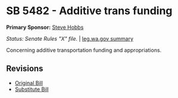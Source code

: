 # SB 5482 - Additive trans funding
**Primary Sponsor:** [Steve Hobbs](/person/leg/steve.hobbs.md)

*Status: Senate Rules "X" file.* | [leg.wa.gov summary](https://app.leg.wa.gov/billsummary?BillNumber=5482&Year=2021)

Concerning additive transportation funding and appropriations.

## Revisions
* [Original Bill](1/)
* [Substitute Bill](S/)